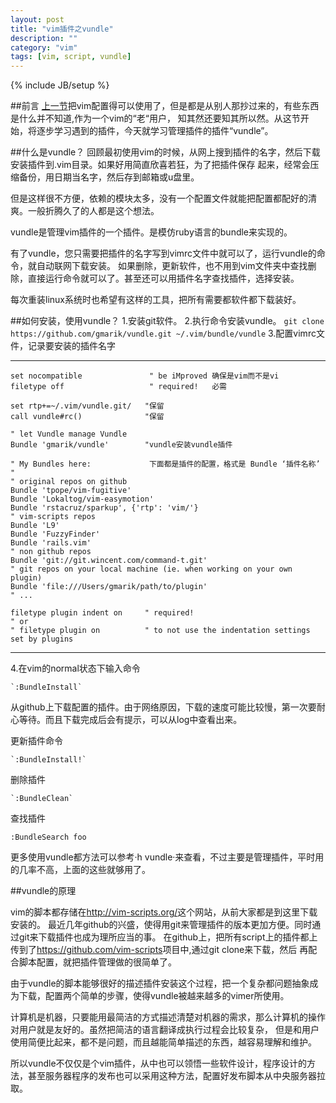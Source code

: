 ```yaml
---
layout: post
title: "vim插件之vundle"
description: ""
category: "vim"
tags: [vim, script, vundle]
---
```

{% include JB/setup %}

##前言
[上一节][1]把vim配置得可以使用了，但是都是从别人那抄过来的，有些东西是什么并不知道,作为一个vim的“老“用户，
知其然还要知其所以然。从这节开始，将逐步学习遇到的插件，今天就学习管理插件的插件“vundle”。

##什么是vundle？
回顾最初使用vim的时候，从网上搜到插件的名字，然后下载安装插件到.vim目录。如果好用简直欣喜若狂，为了把插件保存
起来，经常会压缩备份，用日期当名字，然后存到邮箱或u盘里。

但是这样很不方便，依赖的模块太多，没有一个配置文件就能把配置都配好的清爽。一般折腾久了的人都是这个想法。

vundle是管理vim插件的一个插件。是模仿ruby语言的bundle来实现的。

有了vundle，您只需要把插件的名字写到vimrc文件中就可以了，运行vundle的命令，就自动联网下载安装。
如果删除，更新软件，也不用到vim文件夹中查找删除，直接运行命令就可以了。甚至还可以用插件名字查找插件，选择安装。

每次重装linux系统时也希望有这样的工具，把所有需要都软件都下载装好。

##如何安装，使用vundle？
1.安装git软件。
2.执行命令安装vundle。
    `git clone https://github.com/gmarik/vundle.git ~/.vim/bundle/vundle`
3.配置vimrc文件，记录要安装的插件名字

---

	set nocompatible               " be iMproved 确保是vim而不是vi
	filetype off                   " required!   必需
	
	set rtp+=~/.vim/vundle.git/   "保留
	call vundle#rc()              "保留
	
	" let Vundle manage Vundle
	Bundle 'gmarik/vundle'        "vundle安装vundle插件
	
	" My Bundles here:             下面都是插件的配置，格式是 Bundle ‘插件名称’
	"
	" original repos on github
	Bundle 'tpope/vim-fugitive'
	Bundle 'Lokaltog/vim-easymotion'
	Bundle 'rstacruz/sparkup', {'rtp': 'vim/'}
	" vim-scripts repos
	Bundle 'L9'
	Bundle 'FuzzyFinder'
	Bundle 'rails.vim'
	" non github repos
	Bundle 'git://git.wincent.com/command-t.git'
	" git repos on your local machine (ie. when working on your own plugin)
	Bundle 'file:///Users/gmarik/path/to/plugin'
	" ...
	
	filetype plugin indent on     " required!
	" or 
	" filetype plugin on          " to not use the indentation settings set by plugins

---


4.在vim的normal状态下输入命令

    `:BundleInstall`
从github上下载配置的插件。由于网络原因，下载的速度可能比较慢，第一次要耐心等待。而且下载完成后会有提示，可以从log中查看出来。

更新插件命令

    `:BundleInstall!`

删除插件

    `:BundleClean`
    
查找插件

   `:BundleSearch foo`

更多使用vundle都方法可以参考·h vundle·来查看，不过主要是管理插件，平时用的几率不高，上面的这些就够用了。

##vundle的原理

vim的脚本都存储在<http://vim-scripts.org/>这个网站，从前大家都是到这里下载安装的。
最近几年github的兴盛，使得用git来管理插件的版本更加方便。同时通过git来下载插件也成为理所应当的事。
在github上，把所有script上的插件都上传到了<https://github.com/vim-scripts>项目中,通过git clone来下载，然后
再配合脚本配置，就把插件管理做的很简单了。

由于vundle的脚本能够很好的描述插件安装这个过程，把一个复杂都问题抽象成为下载，配置两个简单的步骤，使得vundle被越来越多的vimer所使用。

计算机是机器，只要能用最简洁的方式描述清楚对机器的需求，那么计算机的操作对用户就是友好的。虽然把简洁的语言翻译成执行过程会比较复杂，
但是和用户使用简便比起来，都不是问题，而且越能简单描述的东西，越容易理解和维护。

所以vundle不仅仅是个vim插件，从中也可以领悟一些软件设计，程序设计的方法，甚至服务器程序的发布也可以采用这种方法，配置好发布脚本从中央服务器拉取。

[1]:http://www.yunpengzhang.com/blog/2013/11/10/vim_config_tips/

